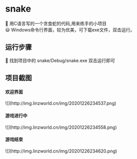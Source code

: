 # snake
🐍 用C语言写的一个贪食蛇的代码,用来练手的小项目<br>
😃 Windows命令行界面，较为优美，可下载exe文件，双击运行。
<h2>运行步骤</h2>
🎯 找到项目中的 snake/Debug/snake.exe 双击运行即可
<h2>项目截图</h2>
<h4>欢迎界面</h4>
![](http://img.linzworld.cn/img/20201226234537.png)
<h4>游戏进行中</h4>
![](http://img.linzworld.cn/img/20201226234558.png)
<h4>游戏结束</h4>
![](http://img.linzworld.cn/img/20201226234620.png)

